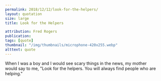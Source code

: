 ```yaml
---
permalink: 2018/12/12/look-for-the-helpers/
layout: quotation
size: large
title: Look for the Helpers

attribution: Fred Rogers
publication:
tags: [quote]
thumbnail: "/img/thumbnails/microphone-420x255.webp"
alttext: quote
---
```


When I was a boy and I would see scary things in the news, my mother would
say to me, "Look for the helpers. You will always find people who are helping."

